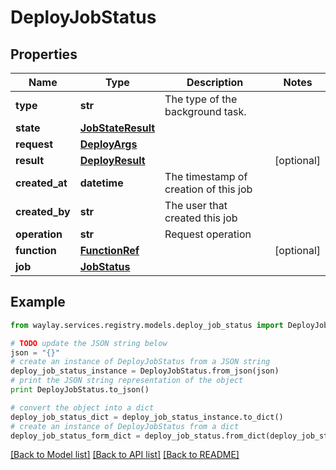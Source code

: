 # DeployJobStatus


## Properties

Name | Type | Description | Notes
------------ | ------------- | ------------- | -------------
**type** | **str** | The type of the background task. | 
**state** | [**JobStateResult**](JobStateResult.md) |  | 
**request** | [**DeployArgs**](DeployArgs.md) |  | 
**result** | [**DeployResult**](DeployResult.md) |  | [optional] 
**created_at** | **datetime** | The timestamp of creation of this job | 
**created_by** | **str** | The user that created this job | 
**operation** | **str** | Request operation | 
**function** | [**FunctionRef**](FunctionRef.md) |  | [optional] 
**job** | [**JobStatus**](JobStatus.md) |  | 

## Example

```python
from waylay.services.registry.models.deploy_job_status import DeployJobStatus

# TODO update the JSON string below
json = "{}"
# create an instance of DeployJobStatus from a JSON string
deploy_job_status_instance = DeployJobStatus.from_json(json)
# print the JSON string representation of the object
print DeployJobStatus.to_json()

# convert the object into a dict
deploy_job_status_dict = deploy_job_status_instance.to_dict()
# create an instance of DeployJobStatus from a dict
deploy_job_status_form_dict = deploy_job_status.from_dict(deploy_job_status_dict)
```
[[Back to Model list]](../README.md#documentation-for-models) [[Back to API list]](../README.md#documentation-for-api-endpoints) [[Back to README]](../README.md)


